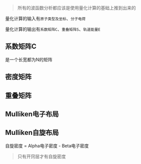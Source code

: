 > 所有的波函数分析都应该是使用量化计算的基础上推到出来的

量化计算的输入有`原子类型及坐标`、`分子电荷`

量化计算的输出有`系数矩阵C`、`重叠矩阵S`、`轨道能量E`
## 系数矩阵C
是一个长宽都为N的矩阵

## 密度矩阵
## 重叠矩阵
## Mulliken电子布局
## Mulliken自旋布局
自旋密度 = Alpha电子密度 - Beta电子密度

> 只有开窍层才有自旋密度